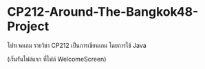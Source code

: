 # CP212-Around-The-Bangkok48-Project
โปรเจคเกม รายวิชา CP212 เป็นการเขียนเกม โดยการใช้ Java

(เริ่มรันไฟล์แรก ที่ไฟล์ WelcomeScreen)
